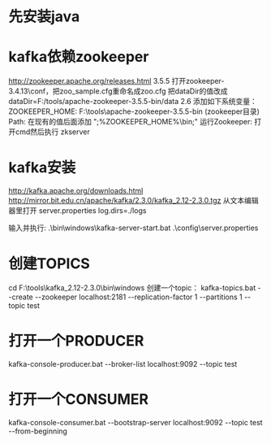 # 先安装java
# kafka依赖zookeeper
http://zookeeper.apache.org/releases.html
3.5.5
打开zookeeper-3.4.13\conf，把zoo_sample.cfg重命名成zoo.cfg
把dataDir的值改成 dataDir=F:/tools/apache-zookeeper-3.5.5-bin/data
2.6 添加如下系统变量：
ZOOKEEPER_HOME: F:\tools\apache-zookeeper-3.5.5-bin (zookeeper目录)
Path: 在现有的值后面添加 ";%ZOOKEEPER_HOME%\bin;"
运行Zookeeper: 打开cmd然后执行 zkserver

# kafka安装
 http://kafka.apache.org/downloads.html
 http://mirror.bit.edu.cn/apache/kafka/2.3.0/kafka_2.12-2.3.0.tgz
 从文本编辑器里打开 server.properties
 log.dirs=./logs

 输入并执行:  .\bin\windows\kafka-server-start.bat .\config\server.properties


 #  创建TOPICS
 cd F:\tools\kafka_2.12-2.3.0\bin\windows
 创建一个topic： 
 kafka-topics.bat --create --zookeeper localhost:2181 --replication-factor 1 --partitions 1 --topic test

 # 打开一个PRODUCER
 kafka-console-producer.bat --broker-list localhost:9092 --topic test

 # 打开一个CONSUMER
 kafka-console-consumer.bat --bootstrap-server localhost:9092 --topic test --from-beginning